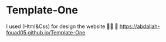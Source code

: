 # Template-One
I used (Html&Css) for design the website 🚀📱
🔗 https://abdallah-fouad05.github.io/Template-One
